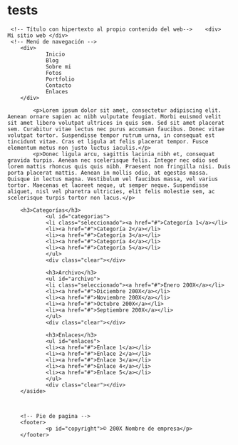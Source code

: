 # tests

<!DOCTYPE html>
<html>
<head>
<meta charset=utf-8"/>
<title>EXERCICI HTML-CSS</title>
<!-- <link rel="stylesheet" href="css/style.css">	 -->
	
	
</head>


<body>
 
 <!-- Cabecera -->
     <!-- Título con hipertexto al propio contenido del web-->    <div>   Mi sitio web </div>
     <!-- Menú de navegación -->   
        <div>
                Inicio
                Blog
                Sobre mi
                Fotos
                Portfolio
                Contacto
                Enlaces
        </div>        
 <!-- Contenido Principal -->
<!-- 1. ---fotografia koala.png con pie de foto:"descripción de la foto" de  200*200 px-->   
<!-- Texto -->           
            <p>Lorem ipsum dolor sit amet, consectetur adipiscing elit. Aenean ornare sapien ac nibh vulputate feugiat. Morbi euismod velit sit amet libero volutpat ultrices in quis sem. Sed sit amet placerat sem. Curabitur vitae lectus nec purus accumsan faucibus. Donec vitae volutpat tortor. Suspendisse tempor rutrum urna, in consequat est tincidunt vitae. Cras et ligula at felis placerat tempor. Fusce elementum metus non justo luctus iaculis.</p>
            <p>Donec ligula arcu, sagittis lacinia nibh et, consequat gravida turpis. Aenean nec scelerisque felis. Integer nec odio sed lorem mattis rhoncus quis quis nibh. Praesent non fringilla nisi. Duis porta placerat mattis. Aenean in mollis odio, at egestas massa. Quisque in lectus magna. Vestibulum vel faucibus massa, vel varius tortor. Maecenas et laoreet neque, ut semper neque. Suspendisse aliquet, nisl vel pharetra ultricies, elit felis molestie sem, ac scelerisque turpis tortor non lacus.</p>
<!-- Contenido relacionado-->
<!-- Tres apartados:
        1. Categorías con 
                 -->
        <h3>Categorías</h3>
                <ul id="categorias">
                <li class="seleccionado"><a href="#">Categoría 1</a></li>
                <li><a href="#">Categoría 2</a></li>
                <li><a href="#">Categoría 3</a></li>
                <li><a href="#">Categoría 4</a></li>
                <li><a href="#">Categoría 5</a></li>
                </ul>
                <div class="clear"></div>
                
                <h3>Archivo</h3>
                <ul id="archivo">
                <li class="seleccionado"><a href="#">Enero 200X</a></li>
                <li><a href="#">Diciembre 200X</a></li>
                <li><a href="#">Noviembre 200X</a></li>
                <li><a href="#">Octubre 200X</a></li>
                <li><a href="#">Septiembre 200X</a></li>
                </ul>
                <div class="clear"></div>
                
                <h3>Enlaces</h3>
                <ul id="enlaces">
                <li><a href="#">Enlace 1</a></li>
                <li><a href="#">Enlace 2</a></li>
                <li><a href="#">Enlace 3</a></li>
                <li><a href="#">Enlace 4</a></li>
                <li><a href="#">Enlace 5</a></li>
                </ul>
                <div class="clear"></div>
        </aside>



        <!-- Pie de pagina -->
        <footer>
                <p id="copyright">© 200X Nombre de empresa</p>
        </footer>

</div>
</body>

</html>
